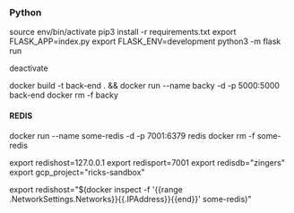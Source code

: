 ### Python
source env/bin/activate
pip3 install -r requirements.txt
export FLASK_APP=index.py
export FLASK_ENV=development
python3 -m flask run

deactivate


docker build -t back-end . && docker run --name backy -d -p 5000:5000 back-end
docker rm -f backy

#### REDIS
docker run --name some-redis -d -p 7001:6379 redis
docker rm -f some-redis

export redishost=127.0.0.1
export redisport=7001
export redisdb="zingers"
export gcp_project="ricks-sandbox"

export redishost="$(docker inspect -f '{{range .NetworkSettings.Networks}}{{.IPAddress}}{{end}}' some-redis)"
